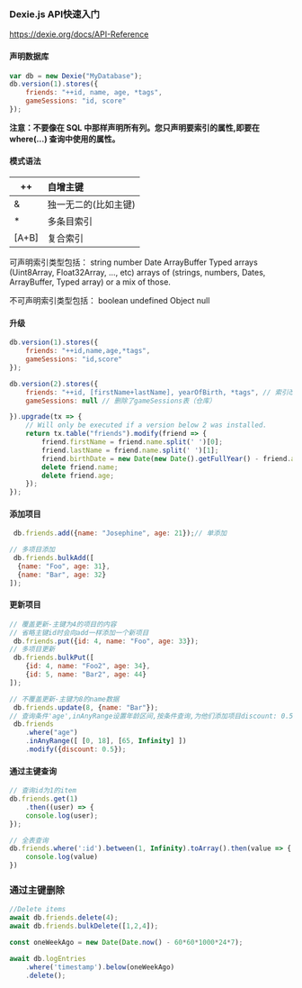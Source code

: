 ### Dexie.js API快速入门

https://dexie.org/docs/API-Reference

#### 声明数据库

```javascript
var db = new Dexie("MyDatabase");
db.version(1).stores({
    friends: "++id, name, age, *tags",
    gameSessions: "id, score"
});
```

**注意：不要像在 SQL 中那样声明所有列。您只声明要索引的属性,即要在 where(...) 查询中使用的属性。**

#### 模式语法

| ++    | 自增主键             |
| ----- | :------------------- |
| &     | 独一无二的(比如主键) |
| *     | 多条目索引           |
| [A+B] | 复合索引             |

可声明索引类型包括：
	string  number  Date  ArrayBuffer
	Typed arrays (Uint8Array, Float32Array, …, etc)
    arrays of (strings, numbers, Dates, ArrayBuffer, Typed array) or a mix of those.

不可声明索引类型包括：
	boolean
	undefined
	Object
	null

#### 升级

```javascript
db.version(1).stores({
    friends: "++id,name,age,*tags",
    gameSessions: "id,score"
});

db.version(2).stores({
    friends: "++id, [firstName+lastName], yearOfBirth, *tags", // 索引改变
    gameSessions: null // 删除了gameSessions表（仓库）

}).upgrade(tx => {
    // Will only be executed if a version below 2 was installed.
    return tx.table("friends").modify(friend => {
        friend.firstName = friend.name.split(' ')[0];
        friend.lastName = friend.name.split(' ')[1];
        friend.birthDate = new Date(new Date().getFullYear() - friend.age, 0);
        delete friend.name;
        delete friend.age;
    });
});
```

#### 添加项目

```javascript
 db.friends.add({name: "Josephine", age: 21});// 单添加

// 多项目添加
 db.friends.bulkAdd([
  {name: "Foo", age: 31},
  {name: "Bar", age: 32}
]);
```

#### 更新项目

```javascript
// 覆盖更新-主键为4的项目的内容
// 省略主键id时会向add一样添加一个新项目
 db.friends.put({id: 4, name: "Foo", age: 33});
// 多项目更新
 db.friends.bulkPut([
    {id: 4, name: "Foo2", age: 34},
    {id: 5, name: "Bar2", age: 44}
]);

// 不覆盖更新-主键为8的name数据
 db.friends.update(8, {name: "Bar"});
// 查询条件'age',inAnyRange设置年龄区间,按条件查询,为他们添加项目discount: 0.5
 db.friends
    .where("age")
    .inAnyRange([ [0, 18], [65, Infinity] ])
    .modify({discount: 0.5});
```

#### 通过主键查询
```javascript
// 查询id为1的item
db.friends.get(1)
    .then((user) => {
    console.log(user);
});

// 全表查询
db.friends.where(':id').between(1, Infinity).toArray().then(value => {
    console.log(value)
})
```
### 通过主键删除
```javascript
//Delete items
await db.friends.delete(4);
await db.friends.bulkDelete([1,2,4]);

const oneWeekAgo = new Date(Date.now() - 60*60*1000*24*7);

await db.logEntries
    .where('timestamp').below(oneWeekAgo)
    .delete();
```
